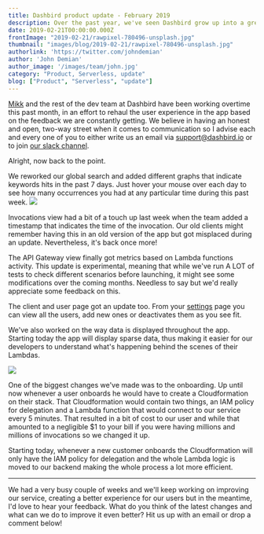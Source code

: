 ```yaml
---
title: Dashbird product update - February 2019
description: Over the past year, we've seen Dashbird grow up into a great product service. Here's the latest updates we've made to the service
date: 2019-02-21T00:00:00.000Z
frontImage: "2019-02-21/rawpixel-780496-unsplash.jpg"
thumbnail: "images/blog/2019-02-21/rawpixel-780496-unsplash.jpg"
authorlink: 'https://twitter.com/johndemian'
author: 'John Demian'
author_image: '/images/team/john.jpg'
category: "Product, Serverless, update"
blog: ["Product", "Serverless", "update"]
---
```


<a href="https://twitter.com/kolmas">Mikk</a> and the rest of the dev team at Dashbird have been working overtime this past month, in an effort to rehaul the user experience in the app based on the feedback we are constantly getting. We believe in having an honest and open, two-way street when it comes to communication so I advise each and every one of you to either write us an email via support@dashbird.io or to join <a href="https://join.slack.com/t/thedashbird/shared_invite/enQtNDU4MTkzNzQxNzI4LWEyYjJlYmJmYWQ4YWEyMDZhYzY3YTY2ZTVmOTQxMWQ2Y2FkMTY3OGMxMmRlYTE4ZmE3NTk1ZjM0OGE4NWE4Mzk">our slack channel</a>.

Alright, now back to the point. 

We reworked our global search and added different graphs that indicate keywords hits in the past 7 days. Just hover your mouse over each day to see how many occurrences you had at any particular time during this past week. 
<img src="/images/blog/2019-02-21/eXRmBd52.png">

Invocations view had a bit of a touch up last week when the team added a timestamp that indicates the time of the invocation. Our old clients might remember having this in an old version of the app but got misplaced during an update. Nevertheless, it's back once more!

The API Gateway view finally got metrics based on Lambda functions activity. This update is experimental, meaning that while we've run A LOT of tests to check different scenarios before launching, it might see some modifications over the coming months. Needless to say but we'd really appreciate some feedback on this.

The client and user page got an update too. From your <a href="https://app.dashbird.io/settings/profile">settings</a> page you can view all the users, add new ones or deactivates them as you see fit.

We've also worked on the way data is displayed throughout the app.  Starting today the app will display sparse data, thus making it easier for our developers to understand what's happening behind the scenes of their Lambdas.

<img src="/images/blog/2019-02-21/xHsykXOg.png">

One of the biggest changes we've made was to the onboarding. Up until now whenever a user onboards he would have to create a Cloudformation on their stack. That Cloudformation would contain two things, an IAM policy for delegation and a Lambda function that would connect to our service every 5 minutes. That resulted in a bit of cost to our user and while that amounted to a negligible $1 to your bill if you were having millions and millions of invocations so we changed it up. 

Starting today, whenever a new customer onboards the Cloudformation will only have the IAM policy for delegation and the whole Lambda logic is moved to our backend making the whole process a lot more efficient.

---

We had a very busy couple of weeks and we'll keep working on improving our service, creating a better experience for our users but in the meantime, I'd love to hear your feedback. What do you think of the latest changes and what can we do to improve it even better? Hit us up with an email or drop a comment below!
